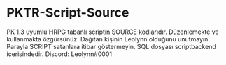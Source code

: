 # PKTR-Script-Source
 PK 1.3 uyumlu HRPG tabanlı scriptin SOURCE kodlarıdır. Düzenlemekte ve kullanmakta özgürsünüz. Dağıtan kişinin Leolynn olduğunu unutmayın. Parayla SCRIPT satanlara itibar göstermeyin. SQL dosyası scriptbackend içerisindedir. Discord: Leolynn#0001
